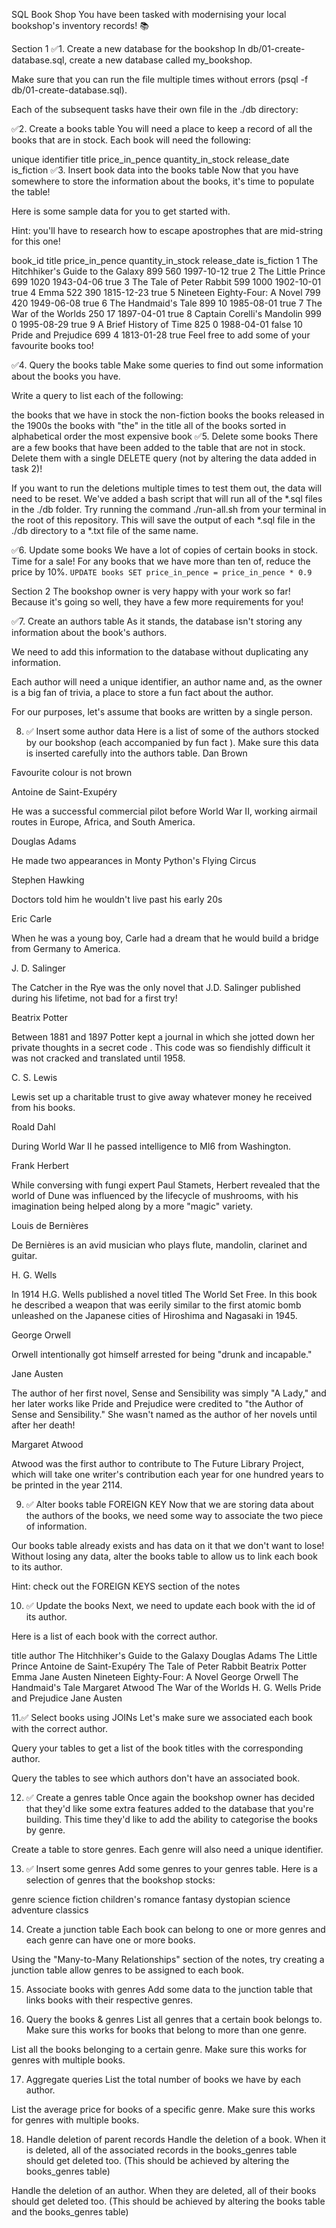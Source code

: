 SQL Book Shop
You have been tasked with modernising your local bookshop's inventory records! 📚

Section 1
✅1. Create a new database for the bookshop
In db/01-create-database.sql, create a new database called my_bookshop.

Make sure that you can run the file multiple times without errors (psql -f db/01-create-database.sql).

Each of the subsequent tasks have their own file in the ./db directory:

✅2. Create a books table
You will need a place to keep a record of all the books that are in stock. Each book will need the following:

unique identifier
title
price_in_pence
quantity_in_stock
release_date
is_fiction
✅3. Insert book data into the books table
Now that you have somewhere to store the information about the books, it's time to populate the table!

Here is some sample data for you to get started with.

Hint: you'll have to research how to escape apostrophes that are mid-string for this one!

book_id	title	price_in_pence	quantity_in_stock	release_date	is_fiction
1	The Hitchhiker's Guide to the Galaxy	899	560	1997-10-12	true
2	The Little Prince	699	1020	1943-04-06	true
3	The Tale of Peter Rabbit	599	1000	1902-10-01	true
4	Emma	522	390	1815-12-23	true
5	Nineteen Eighty-Four: A Novel	799	420	1949-06-08	true
6	The Handmaid's Tale	899	10	1985-08-01	true
7	The War of the Worlds	250	17	1897-04-01	true
8	Captain Corelli's Mandolin	999	0	1995-08-29	true
9	A Brief History of Time	825	0	1988-04-01	false
10	Pride and Prejudice	699	4	1813-01-28	true
Feel free to add some of your favourite books too!

✅4. Query the books table
Make some queries to find out some information about the books you have.

Write a query to list each of the following:

the books that we have in stock
the non-fiction books
the books released in the 1900s
the books with "the" in the title
all of the books sorted in alphabetical order
the most expensive book
✅5. Delete some books
There are a few books that have been added to the table that are not in stock. Delete them with a single DELETE query (not by altering the data added in task 2)!

If you want to run the deletions multiple times to test them out, the data will need to be reset. We've added a bash script that will run all of the *.sql files in the ./db folder. Try running the command ./run-all.sh from your terminal in the root of this repository. This will save the output of each *.sql file in the ./db directory to a *.txt file of the same name.

✅6. Update some books
We have a lot of copies of certain books in stock. Time for a sale! 
For any books that we have more than ten of, reduce the price by 10%.
`UPDATE books SET price_in_pence = price_in_pence * 0.9`

Section 2
The bookshop owner is very happy with your work so far! Because it's going so well, they have a few more requirements for you!

✅7. Create an authors table
As it stands, the database isn't storing any information about the book's authors.

We need to add this information to the database without duplicating any information.

Each author will need a unique identifier, an author name and, as the owner is a big fan of trivia, a place to store a fun fact about the author.

For our purposes, let's assume that books are written by a single person.


8. ✅ Insert some author data
Here is a list of some of the authors stocked by our bookshop (each accompanied by fun fact ). Make sure this data is inserted carefully into the authors table.
Dan Brown

Favourite colour is not brown

Antoine de Saint-Exupéry

He was a successful commercial pilot before World War II, working airmail routes in Europe, Africa, and South America.

Douglas Adams

He made two appearances in Monty Python's Flying Circus

Stephen Hawking

Doctors told him he wouldn't live past his early 20s

Eric Carle

When he was a young boy, Carle had a dream that he would build a bridge from Germany to America.

J. D. Salinger

The Catcher in the Rye was the only novel that J.D. Salinger published during his lifetime, not bad for a first try!

Beatrix Potter

Between 1881 and 1897 Potter kept a journal in which she jotted down her private thoughts in a secret code . This code was so fiendishly difficult it was not cracked and translated until 1958.

C. S. Lewis

Lewis set up a charitable trust to give away whatever money he received from his books.

Roald Dahl

During World War II he passed intelligence to MI6 from Washington.

Frank Herbert

While conversing with fungi expert Paul Stamets, Herbert revealed that the world of Dune was influenced by the lifecycle of mushrooms, with his imagination being helped along by a more "magic" variety.

Louis de Bernières

De Bernières is an avid musician who plays flute, mandolin, clarinet and guitar.

H. G. Wells

In 1914 H.G. Wells published a novel titled The World Set Free. In this book he described a weapon that was eerily similar to the first atomic bomb unleashed on the Japanese cities of Hiroshima and Nagasaki in 1945.

George Orwell

Orwell intentionally got himself arrested for being "drunk and incapable."

Jane Austen

The author of her first novel, Sense and Sensibility was simply "A Lady," and her later works like Pride and Prejudice were credited to "the Author of Sense and Sensibility." She wasn't named as the author of her novels until after her death!

Margaret Atwood

Atwood was the first author to contribute to The Future Library Project, which will take one writer's contribution each year for one hundred years to be printed in the year 2114.


9. ✅ Alter books table FOREIGN KEY 
Now that we are storing data about the authors of the books, we need some way to associate the two piece of information.

Our books table already exists and has data on it that we don't want to lose! Without losing any data, alter the books table to allow us to link each book to its author.

Hint: check out the FOREIGN KEYS section of the notes

10. ✅ Update the books
Next, we need to update each book with the id of its author.

Here is a list of each book with the correct author.

title	author
The Hitchhiker's Guide to the Galaxy	Douglas Adams
The Little Prince	Antoine de Saint-Exupéry
The Tale of Peter Rabbit	Beatrix Potter
Emma	Jane Austen
Nineteen Eighty-Four: A Novel	George Orwell
The Handmaid's Tale	Margaret Atwood
The War of the Worlds	H. G. Wells
Pride and Prejudice	Jane Austen

11.✅ Select books using JOINs
Let's make sure we associated each book with the correct author.

Query your tables to get a list of the book titles with the corresponding author.

Query the tables to see which authors don't have an associated book.

12. ✅ Create a genres table
Once again the bookshop owner has decided that they'd like some extra features added to the database that you're building. This time they'd like to add the ability to categorise the books by genre.

Create a table to store genres. Each genre will also need a unique identifier.

13. ✅ Insert some genres
Add some genres to your genres table. Here is a selection of genres that the bookshop stocks:

genre
science fiction
children's
romance
fantasy
dystopian
science
adventure
classics

14. Create a junction table
Each book can belong to one or more genres and each genre can have one or more books.

Using the "Many-to-Many Relationships" section of the notes, try creating a junction table allow genres to be assigned to each book.

15. Associate books with genres
Add some data to the junction table that links books with their respective genres.

16. Query the books & genres
List all genres that a certain book belongs to. Make sure this works for books that belong to more than one genre.

List all the books belonging to a certain genre. Make sure this works for genres with multiple books.


17. Aggregate queries
List the total number of books we have by each author.

List the average price for books of a specific genre. Make sure this works for genres with multiple books.

18. Handle deletion of parent records
Handle the deletion of a book. When it is deleted, all of the associated records in the books_genres table should get deleted too. (This should be achieved by altering the books_genres table)

Handle the deletion of an author. When they are deleted, all of their books should get deleted too. (This should be achieved by altering the books table and the books_genres table)
